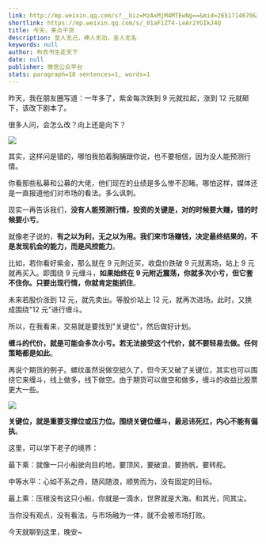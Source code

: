 ```yaml
---
link: http://mp.weixin.qq.com/s?__biz=MzAxMjM4MTEwNg==&mid=2651714670&idx=1&sn=78b7e2a2051679737afe35098b40d270&chksm=804beab3b73c63a5069cc8f012271b241bf30cad761147773496bbdcf7d379fc0f4428b4204c#rd
shortlink: https://mp.weixin.qq.com/s/_01aF1ZT4-LeAr2YGIkJ4Q
title: 今天，来点干货
description: 至人无己，神人无功，圣人无名
keywords: null
author: 布衣书生走天下
date: null
publisher: 微信公众平台
stats: paragraph=18 sentences=1, words=1
---
```


昨天，我在朋友圈写道：一年多了，紫金每次跌到 9 元就拉起，涨到 12 元就砸下，该改下剧本了。

很多人问，会怎么改？向上还是向下？

![](https://mmbiz.qpic.cn/mmbiz_png/52ldaLQ7yeQxTs8C3p5PALibFZxRUUUcEFKibBHnk7Ovfx9k8EtYzS1RUIEhcvmU9lWvkTHkHIP9IeNooL4PVqSA/640?wx_fmt=png&wxfrom=5&wx_lazy=1&wx_co=1)

其实，这样问是错的，哪怕我拍着胸脯跟你说，也不要相信，因为没人能预测行情。

你看那些私募和公募的大佬，他们现在的业绩是多么惨不忍睹。哪怕这样，媒体还是一直报道他们对市场的看法。多么讽刺。

现实一再告诉我们，**没有人能预测行情，投资的关键是，对的时候要大赚，错的时候要小亏**。

就像老子说的，**有之以为利，无之以为用。我们来市场赚钱，决定最终结果的，不是发现机会的能力，而是风控能力**。

比如，若你看好紫金，那么就在 9 元附近买，收盘价跌破 9 元就离场，站上 9 元就再买入。即围绕 9 元缠斗，**如果始终在 9 元附近震荡，你就多次小亏，但它套不住你。只要出现行情，你就肯定能抓住**。

未来若股价涨到 12 元，就先卖出。等股价站上 12 元，就再次进场。此时，又换成围绕"12 元"进行缠斗。

所以，在我看来，交易就是要找到"关键位"，然后做好计划。

**缠斗的代价，就是可能会多次小亏。若无法接受这个代价，就不要轻易去做。任何策略都是如此**。

再说个期货的例子。螺纹虽然说做空挺久了，但今天又破了关键位，其实也可以围绕它来缠斗，线上做多，线下做空。由于期货可以做空和做多，缠斗的收益比股票更大一些。

![](https://mmbiz.qpic.cn/mmbiz_png/52ldaLQ7yeQxTs8C3p5PALibFZxRUUUcEgQBfFRoh1oPYdbsibWNK2MBz6IiacMeE847VTJic8tCjktmhY7dnqqNkQ/640?wx_fmt=png&wxfrom=5&wx_lazy=1&wx_co=1)

**关键位，就是重要支撑位或压力位。围绕关键位缠斗，最忌讳死扛，内心不能有偏执**。

这里，可以学下老子的境界：

最下乘：就像一只小船驶向目的地，要顶风，要破浪，要扬帆，要转舵。

中等水平：心如不系之舟，随风随浪，顺势而为，没有固定的目标。

最上乘：压根没有这只小船，你就是一滴水，世界就是大海。和其光，同其尘。

当你没有观点，没有看法，与市场融为一体，就不会被市场打败。

今天就聊到这里，晚安~
